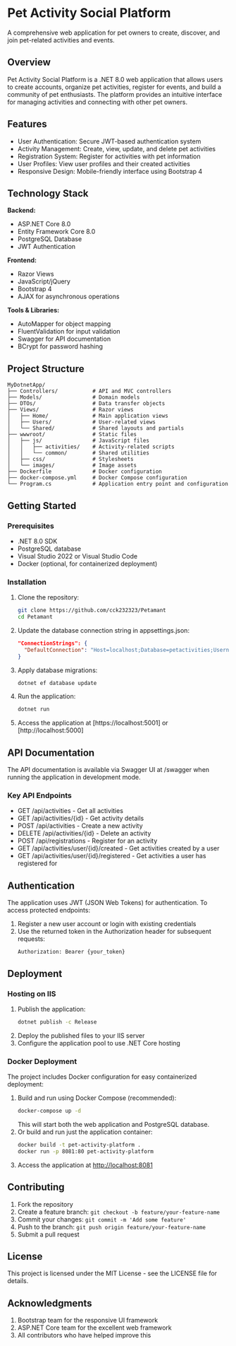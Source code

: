 # Pet Activity Social Platform

A comprehensive web application for pet owners to create, discover, and join pet-related activities and events.

## Overview

Pet Activity Social Platform is a .NET 8.0 web application that allows users to create accounts, organize pet activities, register for events, and build a community of pet enthusiasts. The platform provides an intuitive interface for managing activities and connecting with other pet owners.

## Features

- User Authentication: Secure JWT-based authentication system
- Activity Management: Create, view, update, and delete pet activities
- Registration System: Register for activities with pet information
- User Profiles: View user profiles and their created activities
- Responsive Design: Mobile-friendly interface using Bootstrap 4

## Technology Stack

**Backend:**

- ASP.NET Core 8.0
- Entity Framework Core 8.0
- PostgreSQL Database
- JWT Authentication

**Frontend:**

- Razor Views
- JavaScript/jQuery
- Bootstrap 4
- AJAX for asynchronous operations

**Tools & Libraries:**

- AutoMapper for object mapping
- FluentValidation for input validation
- Swagger for API documentation
- BCrypt for password hashing

## Project Structure

```
MyDotnetApp/
├── Controllers/           # API and MVC controllers
├── Models/                # Domain models
├── DTOs/                  # Data transfer objects
├── Views/                 # Razor views
│   ├── Home/              # Main application views
│   ├── Users/             # User-related views
│   └── Shared/            # Shared layouts and partials
├── wwwroot/               # Static files
│   ├── js/                # JavaScript files
│   │   ├── activities/    # Activity-related scripts
│   │   └── common/        # Shared utilities
│   ├── css/               # Stylesheets
│   └── images/            # Image assets
├── Dockerfile             # Docker configuration
├── docker-compose.yml     # Docker Compose configuration
└── Program.cs             # Application entry point and configuration
```

## Getting Started

### Prerequisites

- .NET 8.0 SDK
- PostgreSQL database
- Visual Studio 2022 or Visual Studio Code
- Docker (optional, for containerized deployment)

### Installation

1. Clone the repository:
   ```bash
   git clone https://github.com/cck232323/Petamant
   cd Petamant
   ```
2. Update the database connection string in appsettings.json:
   ```json
   "ConnectionStrings": {
     "DefaultConnection": "Host=localhost;Database=petactivities;Username=youruser;Password=yourpassword"
   }
   ```
3. Apply database migrations:
   ```bash
   dotnet ef database update
   ```
4. Run the application:
   ```bash
   dotnet run
   ```
5. Access the application at [https://localhost:5001] or [http://localhost:5000]

## API Documentation

The API documentation is available via Swagger UI at /swagger when running the application in development mode.

### Key API Endpoints

- GET /api/activities - Get all activities
- GET /api/activities/{id} - Get activity details
- POST /api/activities - Create a new activity
- DELETE /api/activities/{id} - Delete an activity
- POST /api/registrations - Register for an activity
- GET /api/activities/user/{id}/created - Get activities created by a user
- GET /api/activities/user/{id}/registered - Get activities a user has registered for

## Authentication

The application uses JWT (JSON Web Tokens) for authentication. To access protected endpoints:

1. Register a new user account or login with existing credentials
2. Use the returned token in the Authorization header for subsequent requests:
   ```
   Authorization: Bearer {your_token}
   ```

## Deployment

### Hosting on IIS

1. Publish the application:
   ```bash
   dotnet publish -c Release
   ```
2. Deploy the published files to your IIS server
3. Configure the application pool to use .NET Core hosting

### Docker Deployment

The project includes Docker configuration for easy containerized deployment:

1. Build and run using Docker Compose (recommended):
   ```bash
   docker-compose up -d
   ```
   This will start both the web application and PostgreSQL database.
2. Or build and run just the application container:
   ```bash
   docker build -t pet-activity-platform .
   docker run -p 8081:80 pet-activity-platform
   ```
3. Access the application at [http://localhost:8081](http://localhost:8081)

## Contributing

1. Fork the repository
2. Create a feature branch: `git checkout -b feature/your-feature-name`
3. Commit your changes: `git commit -m 'Add some feature'`
4. Push to the branch: `git push origin feature/your-feature-name`
5. Submit a pull request

## License

This project is licensed under the MIT License - see the LICENSE file for details.

## Acknowledgments

1. Bootstrap team for the responsive UI framework
2. ASP.NET Core team for the excellent web framework
2. All contributors who have helped improve this


